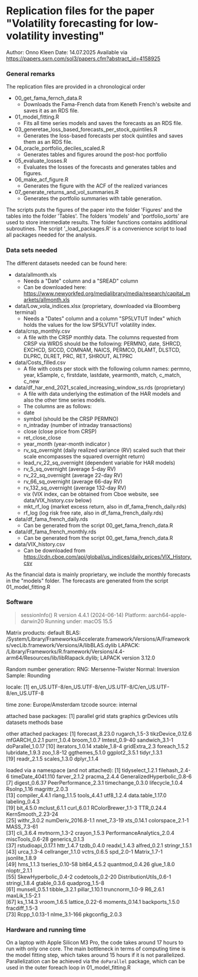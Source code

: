 # Replication files for the paper "Volatility forecasting for low-volatility investing"
Author: Onno Kleen
Date: 14.07.2025
Available via https://papers.ssrn.com/sol3/papers.cfm?abstract_id=4158925

### General remarks

The replication files are provided in a chronological order

-   00_get_fama_fernch_data.R 
    -   Downloads the Fama-French data from Keneth French's website and saves it as an RDS file.
-   01_model_fitting.R
    -   Fits all time series models and saves the forecasts as an RDS file.
-   03_generetae_loss_based_forecasts_per_stock_quintiles.R
    -   Generates the loss-based forecasts per stock quintiles and saves them as an RDS file.
-   04_oracle_portfolio_deciles_scaled.R
    -   Generates tables and figures around the post-hoc portfolio
-   05_evaluate_losses.R
    -   Evaluates the losses of the forecasts and generates tables and figures.
-   06_make_acf_figure.R
    -   Generates the figure with the ACF of the realized variances
-   07_generate_returns_and_vol_summaries.R
    -   Generates the portfolio summaries with table generation.

The scripts puts the figures of the paper into the folder 'Figures' and the 
tables into the folder 'Tables'. The folders 'models' and 'portfolio_sorts' are
used to store intermediate results. The folder functions contains additional subroutines.
The script '_load_packages.R' is a convenience script to load all packages needed for the analysis.

### Data sets needed

The different datasets needed can be found here:

-   data/allmonth.xls
    -   Needs a "Date" column and a "SREAD" column
    -   Can be downloaded here: <https://www.newyorkfed.org/medialibrary/media/research/capital_markets/allmonth.xls>
-   data/Low_vola_indices.xlsx (proprietary, downloaded via Bloomberg terminal)
    -   Needs a "Dates" column and a column "SP5LVTUT Index" which holds the values for the low SP5LVTUT volatility index.
-   data/crsp_monthly.csv
    -   A file with the CRSP monthly data. The columns requested from CRSP via WRDS should be the following: PERMNO, date, SHRCD, EXCHCD, SICCD, COMNAM, NAICS, PERMCO, DLAMT, DLSTCD, DLPRC, DLRET, PRC, RET, SHROUT, ALTPRC
-   data/Costs_filled.csv
    -   A file with costs per stock with the following column names: permno, year, kSample, c, firstdate, lastdate, yearmonth, match, c_match, c_new
-   data/df_har_end_2021_scaled_increasing_window_ss.rds (proprietary)
    -   A file with data underlying the estimation of the HAR models and also the other time series models. 
    -   The columns are as follows:
    -   date 
    -   symbol (should be the CRSP PERMNO) 
    -   n_intraday (number of intraday transactions)
    -   close (close price from CRSP)
    -   ret_close_close
    -   year_month (year-month indicator )
    -   rv_sq_overnight (daily realized variance (RV) scaled such that their scale encompasses the squared overnight return)
    -   lead_rv_22_sq_overnight (dependent variable for HAR models)
    -   rv_5_sq_overnight (average 5-day RV)
    -   rv_22_sq_overnight (average 22-day RV)
    -   rv_66_sq_overnight (average 66-day RV)
    -   rv_132_sq_overnight (average 132-day RV)
    -   vix (VIX index, can be obtained from Cboe website, see data/VIX_history.csv below)
    -   mkt_rf_log (market excess return, also in df_fama_french_daily.rds)
    -   rf_log (log risk free rate, also in df_fama_french_daily.rds)
-   data/df_fama_french_daily.rds
    -  Can be generated from the script 00_get_fama_french_data.R
-   data/df_fama_french_monthly.rds
    -  Can be generated from the script 00_get_fama_french_data.R
-   data/VIX_history.csv
    -  Can be downloaded from https://cdn.cboe.com/api/global/us_indices/daily_prices/VIX_History.csv

As the financial data is mainly proprietary, we include the monthly forecasts in the
"models" folder. The forecasts are generated from the script 01_model_fitting.R 

### Software 

> sessionInfo()
R version 4.4.1 (2024-06-14)
Platform: aarch64-apple-darwin20
Running under: macOS 15.5

Matrix products: default
BLAS:   /System/Library/Frameworks/Accelerate.framework/Versions/A/Frameworks/vecLib.framework/Versions/A/libBLAS.dylib 
LAPACK: /Library/Frameworks/R.framework/Versions/4.4-arm64/Resources/lib/libRlapack.dylib;  LAPACK version 3.12.0

Random number generation:
 RNG:     Mersenne-Twister 
 Normal:  Inversion 
 Sample:  Rounding 
 
locale:
[1] en_US.UTF-8/en_US.UTF-8/en_US.UTF-8/C/en_US.UTF-8/en_US.UTF-8

time zone: Europe/Amsterdam
tzcode source: internal

attached base packages:
[1] parallel  grid      stats     graphics  grDevices utils     datasets  methods   base     

other attached packages:
 [1] forecast_8.23.0   rugarch_1.5-3     tikzDevice_0.12.6 mfGARCH_0.2.1     purrr_1.0.4       broom_1.0.7       lmtest_0.9-40     sandwich_3.1-1    doParallel_1.0.17
[10] iterators_1.0.14  xtable_1.8-4      gridExtra_2.3     foreach_1.5.2     lubridate_1.9.3   zoo_1.8-12        ggthemes_5.1.0    ggplot2_3.5.1     tidyr_1.3.1      
[19] readr_2.1.5       scales_1.3.0      dplyr_1.1.4      

loaded via a namespace (and not attached):
 [1] tidyselect_1.2.1            filehash_2.4-6              timeDate_4041.110           farver_2.1.2                pracma_2.4.4                GeneralizedHyperbolic_0.8-6
 [7] digest_0.6.37               PeerPerformance_2.3.1       timechange_0.3.0            lifecycle_1.0.4             Rsolnp_1.16                 magrittr_2.0.3             
[13] compiler_4.4.1              rlang_1.1.5                 tools_4.4.1                 utf8_1.2.4                  data.table_1.17.0           labeling_0.4.3             
[19] bit_4.5.0                   mclust_6.1.1                curl_6.0.1                  RColorBrewer_1.1-3          TTR_0.24.4                  KernSmooth_2.23-24         
[25] withr_3.0.2                 numDeriv_2016.8-1.1         nnet_7.3-19                 xts_0.14.1                  colorspace_2.1-1            MASS_7.3-61                
[31] cli_3.6.4                   mvtnorm_1.3-2               crayon_1.5.3                PerformanceAnalytics_2.0.4  miscTools_0.6-28            generics_0.1.3             
[37] rstudioapi_0.17.1           httr_1.4.7                  tzdb_0.4.0                  readxl_1.4.3                alfred_0.2.1                stringr_1.5.1              
[43] urca_1.3-4                  cellranger_1.1.0            vctrs_0.6.5                 spd_2.0-1                   Matrix_1.7-1                jsonlite_1.8.9             
[49] hms_1.1.3                   tseries_0.10-58             bit64_4.5.2                 quantmod_0.4.26             glue_1.8.0                  nloptr_2.1.1               
[55] SkewHyperbolic_0.4-2        codetools_0.2-20            DistributionUtils_0.6-1     stringi_1.8.4               gtable_0.3.6                quadprog_1.5-8             
[61] munsell_0.5.1               tibble_3.2.1                pillar_1.10.1               truncnorm_1.0-9             R6_2.6.1                    maxLik_1.5-2.1             
[67] ks_1.14.3                   vroom_1.6.5                 lattice_0.22-6              moments_0.14.1              backports_1.5.0             fracdiff_1.5-3             
[73] Rcpp_1.0.13-1               nlme_3.1-166                pkgconfig_2.0.3  

### Hardware and running time

On a laptop with Apple Silicon M3 Pro, the code takes around 17 hours to run with only one core. 
The main bottleneck in terms of computing time is the model fitting step, which 
takes around 15 hours if it is not parallelized. 
Parallelization can be achieved via the `doParallel` package, which can be used in 
the outer foreach loop in 01_model_fitting.R
